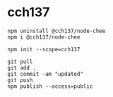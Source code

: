 # cch137

```
npm uninstall @cch137/node-chee
npm i @cch137/node-chee

```

```
npm init --scope=cch137

```

```
git pull
git add .
git commit -am "updated"
git push
npm publish --access=public

```